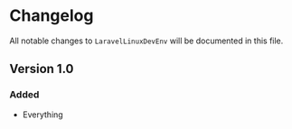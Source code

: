 # Changelog

All notable changes to `LaravelLinuxDevEnv` will be documented in this file.

## Version 1.0

### Added
- Everything
